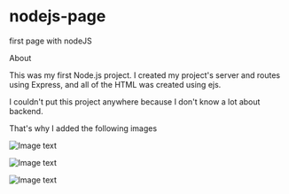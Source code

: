 # nodejs-page
first page with nodeJS


About


This was my first Node.js project.
I created my project's server and routes 
using Express,  and all of the HTML was 
created using ejs.



I couldn't put this project anywhere because 
I don't know a lot about backend.


That's why I added the following images


![Image text](https://i.ibb.co/qCm6B0h/nodePage.png)


![Image text](https://i.ibb.co/bzfn9PD/nodejs2.png)


![Image text](https://i.ibb.co/mSgvjr3/nodejs3.png)
